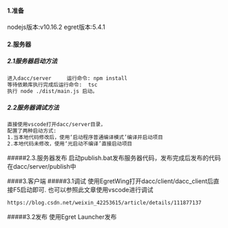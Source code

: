 #### 1.准备
nodejs版本:v10.16.2
egret版本:5.4.1
#### 2.服务器
##### 2.1服务器启动方法
```sh
进入dacc/server     运行命令: npm install 
等待依赖库执行完成后运行命令:  tsc
执行 node ./dist/main.js 启动。
```
##### 2.2服务器调试方法
```sh
直接使用vscode打开dacc/server目录，
配置了两种启动方式:
1.当本地代码修改后，使用‘启动程序普通编译模式’编译并启动项目
2.本地代码未修改，使用‘光启动不编译’直接启动项目
```
#####2.3.服务器发布
启动publish.bat发布服务器代码，发布完成后发布的代码在dacc/server/publish中

####3.客户端
#####3.1调试
使用EgretWing打开dacc/client/dacc_client后直接F5启动即可.
也可以参照此文章使用vscode进行调试
```sh
https://blog.csdn.net/weixin_42253615/article/details/111877137
```
#####3.2发布
使用Egret Launcher发布

